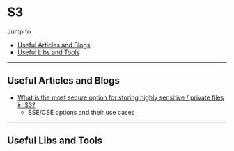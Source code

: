 # S3

Jump to
- [Useful Articles and Blogs](#useful-articles-and-blogs)
- [Useful Libs and Tools](#useful-libs-and-tools)

---
## Useful Articles and Blogs
- [What is the most secure option for storing highly sensitive / private files in S3?](https://stackoverflow.com/questions/70238041/what-is-the-most-secure-option-for-storing-highly-sensitive-private-files-in-s)
    - SSE/CSE options and their use cases

---
## Useful Libs and Tools

